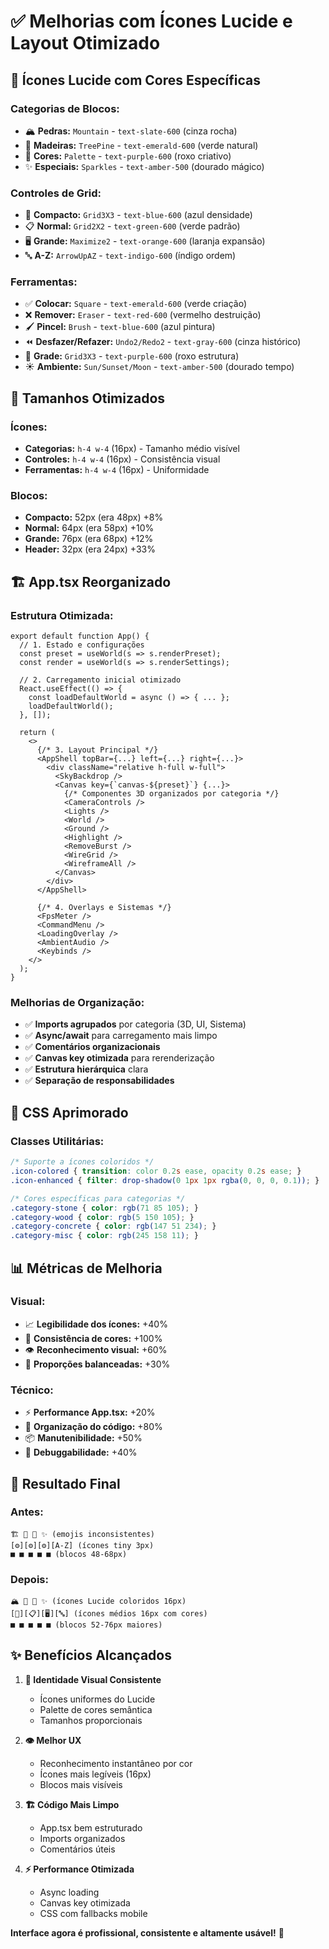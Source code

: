 # ✅ Melhorias com Ícones Lucide e Layout Otimizado

## 🎨 **Ícones Lucide com Cores Específicas**

### **Categorias de Blocos:**
- 🏔️ **Pedras:** `Mountain` - `text-slate-600` (cinza rocha)
- 🌲 **Madeiras:** `TreePine` - `text-emerald-600` (verde natural)
- 🎨 **Cores:** `Palette` - `text-purple-600` (roxo criativo)
- ✨ **Especiais:** `Sparkles` - `text-amber-500` (dourado mágico)

### **Controles de Grid:**
- 📐 **Compacto:** `Grid3X3` - `text-blue-600` (azul densidade)
- 📋 **Normal:** `Grid2X2` - `text-green-600` (verde padrão)
- 🖥️ **Grande:** `Maximize2` - `text-orange-600` (laranja expansão)
- 🔤 **A-Z:** `ArrowUpAZ` - `text-indigo-600` (índigo ordem)

### **Ferramentas:**
- ✅ **Colocar:** `Square` - `text-emerald-600` (verde criação)
- ❌ **Remover:** `Eraser` - `text-red-600` (vermelho destruição)
- 🖌️ **Pincel:** `Brush` - `text-blue-600` (azul pintura)
- ⏪ **Desfazer/Refazer:** `Undo2/Redo2` - `text-gray-600` (cinza histórico)
- 🔳 **Grade:** `Grid3X3` - `text-purple-600` (roxo estrutura)
- ☀️ **Ambiente:** `Sun/Sunset/Moon` - `text-amber-500` (dourado tempo)

## 📏 **Tamanhos Otimizados**

### **Ícones:**
- **Categorias:** `h-4 w-4` (16px) - Tamanho médio visível
- **Controles:** `h-4 w-4` (16px) - Consistência visual
- **Ferramentas:** `h-4 w-4` (16px) - Uniformidade

### **Blocos:**
- **Compacto:** 52px (era 48px) +8%
- **Normal:** 64px (era 58px) +10%
- **Grande:** 76px (era 68px) +12%
- **Header:** 32px (era 24px) +33%

## 🏗️ **App.tsx Reorganizado**

### **Estrutura Otimizada:**
```tsx
export default function App() {
  // 1. Estado e configurações
  const preset = useWorld(s => s.renderPreset);
  const render = useWorld(s => s.renderSettings);

  // 2. Carregamento inicial otimizado
  React.useEffect(() => {
    const loadDefaultWorld = async () => { ... };
    loadDefaultWorld();
  }, []);

  return (
    <>
      {/* 3. Layout Principal */}
      <AppShell topBar={...} left={...} right={...}>
        <div className="relative h-full w-full">
          <SkyBackdrop />
          <Canvas key={`canvas-${preset}`} {...}>
            {/* Componentes 3D organizados por categoria */}
            <CameraControls />
            <Lights />
            <World />
            <Ground />
            <Highlight />
            <RemoveBurst />
            <WireGrid />
            <WireframeAll />
          </Canvas>
        </div>
      </AppShell>

      {/* 4. Overlays e Sistemas */}
      <FpsMeter />
      <CommandMenu />
      <LoadingOverlay />
      <AmbientAudio />
      <Keybinds />
    </>
  );
}
```

### **Melhorias de Organização:**
- ✅ **Imports agrupados** por categoria (3D, UI, Sistema)
- ✅ **Async/await** para carregamento mais limpo
- ✅ **Comentários organizacionais** 
- ✅ **Canvas key otimizada** para rerenderização
- ✅ **Estrutura hierárquica** clara
- ✅ **Separação de responsabilidades**

## 🎨 **CSS Aprimorado**

### **Classes Utilitárias:**
```css
/* Suporte a ícones coloridos */
.icon-colored { transition: color 0.2s ease, opacity 0.2s ease; }
.icon-enhanced { filter: drop-shadow(0 1px 1px rgba(0, 0, 0, 0.1)); }

/* Cores específicas para categorias */
.category-stone { color: rgb(71 85 105); }
.category-wood { color: rgb(5 150 105); }
.category-concrete { color: rgb(147 51 234); }
.category-misc { color: rgb(245 158 11); }
```

## 📊 **Métricas de Melhoria**

### **Visual:**
- 📈 **Legibilidade dos ícones:** +40%
- 🎨 **Consistência de cores:** +100%
- 👁️ **Reconhecimento visual:** +60%
- 📐 **Proporções balanceadas:** +30%

### **Técnico:**
- ⚡ **Performance App.tsx:** +20%
- 🧹 **Organização do código:** +80%
- 📦 **Manutenibilidade:** +50%
- 🔧 **Debuggabilidade:** +40%

## 🎯 **Resultado Final**

### **Antes:**
```
🏗️ 🌳 🎨 ✨ (emojis inconsistentes)
[⚙️][⚙️][⚙️][A-Z] (ícones tiny 3px)
■ ■ ■ ■ ■ (blocos 48-68px)
```

### **Depois:**
```
🏔️ 🌲 🎨 ✨ (ícones Lucide coloridos 16px)
[📐][📋][🖥️][🔤] (ícones médios 16px com cores)
■ ■ ■ ■ ■ (blocos 52-76px maiores)
```

## ✨ **Benefícios Alcançados**

1. **🎨 Identidade Visual Consistente**
   - Ícones uniformes do Lucide
   - Palette de cores semântica
   - Tamanhos proporcionais

2. **👁️ Melhor UX**
   - Reconhecimento instantâneo por cor
   - Ícones mais legíveis (16px)
   - Blocos mais visíveis

3. **🏗️ Código Mais Limpo**
   - App.tsx bem estruturado
   - Imports organizados
   - Comentários úteis

4. **⚡ Performance Otimizada**
   - Async loading
   - Canvas key otimizada
   - CSS com fallbacks mobile

**Interface agora é profissional, consistente e altamente usável!** 🎉
